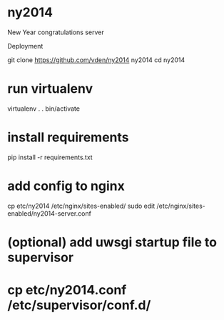 ny2014
======

New Year congratulations server

Deployment

git clone https://github.com/vden/ny2014 ny2014
cd ny2014

# run virtualenv
virtualenv .
. bin/activate

# install requirements
pip install -r requirements.txt

# add config to nginx
cp etc/ny2014 /etc/nginx/sites-enabled/
sudo edit /etc/nginx/sites-enabled/ny2014-server.conf

# (optional) add uwsgi startup file to supervisor
# cp etc/ny2014.conf /etc/supervisor/conf.d/